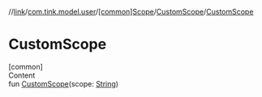 //[link](../../../index.md)/[com.tink.model.user](../../index.md)/[[common]Scope](../index.md)/[CustomScope](index.md)/[CustomScope](-custom-scope.md)



# CustomScope  
[common]  
Content  
fun [CustomScope](-custom-scope.md)(scope: [String](https://kotlinlang.org/api/latest/jvm/stdlib/kotlin/-string/index.html))  



